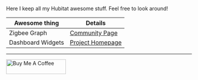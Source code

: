 Here I keep all my Hubitat awesome stuff. Feel free to look around!

| Awesome thing | Details |
|---------------|---------|
| Zigbee Graph | [Community Page](https://community.hubitat.com/t/zigbee-visual-render-for-getchildandrouteinfo/119074) |
| Dashboard Widgets | [Project Homepage](https://dan-danache.github.io/hubitat/dashboard-widgets-driver/) |

---
[<img src="https://cdn.buymeacoffee.com/buttons/v2/default-yellow.png" alt="Buy Me A Coffee" style="height: 40px !important;width: 162px !important">](https://www.buymeacoffee.com/dandanache)
